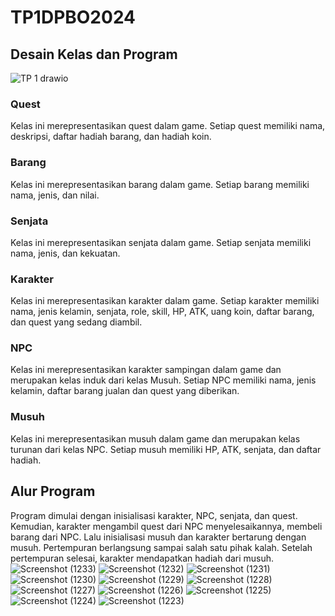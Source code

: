 # TP1DPBO2024

## Desain Kelas dan Program
![TP 1 drawio](https://github.com/shidiqas/TP1/assets/118581965/96feaec9-243d-4bce-aa8f-5e5f458bc32f)

### Quest
Kelas ini merepresentasikan quest dalam game. Setiap quest memiliki nama, deskripsi, daftar hadiah barang, dan hadiah koin.
### Barang
Kelas ini merepresentasikan barang dalam game. Setiap barang memiliki nama, jenis, dan nilai.
### Senjata
Kelas ini merepresentasikan senjata dalam game. Setiap senjata memiliki nama, jenis, dan kekuatan.
### Karakter
Kelas ini merepresentasikan karakter dalam game. Setiap karakter memiliki nama, jenis kelamin, senjata, role, skill, HP, ATK, uang koin, daftar barang, dan quest yang sedang diambil.
### NPC
Kelas ini merepresentasikan karakter sampingan dalam game dan merupakan kelas induk dari kelas Musuh. Setiap NPC memiliki nama, jenis kelamin, daftar barang jualan dan quest yang diberikan.
### Musuh
Kelas ini merepresentasikan musuh dalam game dan merupakan kelas turunan dari kelas NPC. Setiap musuh memiliki HP, ATK, senjata, dan daftar hadiah.

## Alur Program
Program dimulai dengan inisialisasi karakter, NPC, senjata, dan quest. Kemudian, karakter mengambil quest dari NPC menyelesaikannya, membeli barang dari NPC. Lalu inisialisasi musuh dan karakter bertarung dengan musuh. Pertempuran berlangsung sampai salah satu pihak kalah. Setelah pertempuran selesai, karakter mendapatkan hadiah dari musuh.
![Screenshot (1233)](https://github.com/shidiqas/TP1/assets/118581965/3f9a244c-345e-403c-baab-9ee4fc7a9814)
![Screenshot (1232)](https://github.com/shidiqas/TP1/assets/118581965/94536585-4e87-4692-9fd1-d00fc80c9998)
![Screenshot (1231)](https://github.com/shidiqas/TP1/assets/118581965/0b7e1dd1-8db2-48a5-8c36-1fde048dea36)
![Screenshot (1230)](https://github.com/shidiqas/TP1/assets/118581965/88916d23-b0ec-4b93-9e36-f85c680b4350)
![Screenshot (1229)](https://github.com/shidiqas/TP1/assets/118581965/f7f57a47-fe34-42bc-9e57-deb542e8de15)
![Screenshot (1228)](https://github.com/shidiqas/TP1/assets/118581965/f06388b3-3f17-4ecf-bbb6-64f6517de6fc)
![Screenshot (1227)](https://github.com/shidiqas/TP1/assets/118581965/595598f9-dc63-4c37-b332-7f907bd8e7d2)
![Screenshot (1226)](https://github.com/shidiqas/TP1/assets/118581965/6acfd81f-bdc7-404a-b38a-a31e8d9b24f4)
![Screenshot (1225)](https://github.com/shidiqas/TP1/assets/118581965/9ea420f7-44d9-4a46-b761-cfe995ef482a)
![Screenshot (1224)](https://github.com/shidiqas/TP1/assets/118581965/39d6fe0c-11bc-4c5f-a06c-9703e5f20d58)
![Screenshot (1223)](https://github.com/shidiqas/TP1/assets/118581965/f3c18bb8-401e-4a14-8958-e62844da2114)


